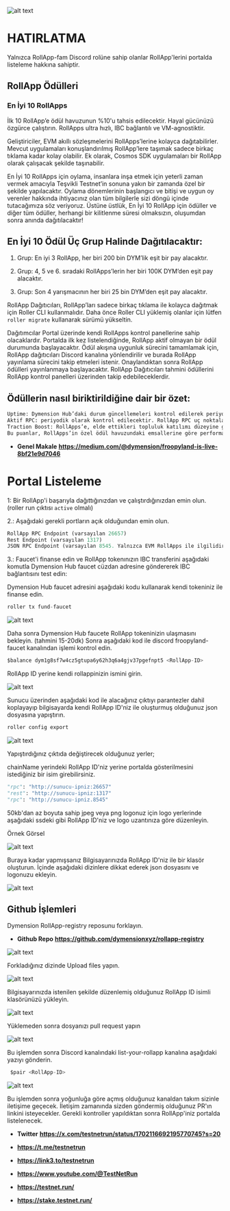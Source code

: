 ![alt text](https://i.hizliresim.com/fy7ssnq.png)


# HATIRLATMA

Yalnızca RollApp-fam Discord rolüne sahip olanlar RollApp'lerini portalda listeleme hakkına sahiptir.

## RollApp Ödülleri

### En İyi 10 RollApps

İlk 10 RollApp’e ödül havuzunun %10'u tahsis edilecektir. Hayal gücünüzü özgürce çalıştırın. RollApps ultra hızlı, IBC bağlantılı ve VM-agnostiktir.

Geliştiriciler, EVM akıllı sözleşmelerini RollApps’lerine kolayca dağıtabilirler. Mevcut uygulamaları konuşlandırılmış RollApp’lere taşımak sadece birkaç tıklama kadar kolay olabilir. Ek olarak, Cosmos SDK uygulamaları bir RollApp olarak çalışacak şekilde taşınabilir.

En İyi 10 RollApps için oylama, insanlara inşa etmek için yeterli zaman vermek amacıyla Teşvikli Testnet’in sonuna yakın bir zamanda özel bir şekilde yapılacaktır. Oylama dönemlerinin başlangıcı ve bitişi ve uygun oy verenler hakkında ihtiyacınız olan tüm bilgilerle sizi döngü içinde tutacağımıza söz veriyoruz. Üstüne üstlük, En İyi 10 RollApp için ödüller ve diğer tüm ödüller, herhangi bir kilitlenme süresi olmaksızın, oluşumdan sonra anında dağıtılacaktır!

## En İyi 10 Ödül Üç Grup Halinde Dağıtılacaktır:

1. Grup: En iyi 3 RollApp, her biri 200 bin DYM’lik eşit bir pay alacaktır.

2. Grup: 4, 5 ve 6. sıradaki RollApps’lerin her biri 100K DYM’den eşit pay alacaktır.

3. Grup: Son 4 yarışmacının her biri 25 bin DYM’den eşit pay alacaktır.


RollApp Dağıtıcıları, RollApp’ları sadece birkaç tıklama ile kolayca dağıtmak için Roller CLI kullanmalıdır. Daha önce Roller CLI yüklemiş olanlar için lütfen `roller migrate` kullanarak sürümü yükseltin.

Dağıtımcılar Portal üzerinde kendi RollApps kontrol panellerine sahip olacaklardır. Portalda ilk kez listelendiğinde, RollApp aktif olmayan bir ödül durumunda başlayacaktır.
Ödül akışına uygunluk sürecini tamamlamak için, RollApp dağıtıcıları Discord kanalına yönlendirilir ve burada RollApp yayınlama sürecini takip etmeleri istenir.
Onaylandıktan sonra RollApp ödülleri yayınlanmaya başlayacaktır. RollApp Dağıtıcıları tahmini ödüllerini RollApp kontrol panelleri üzerinden takip edebileceklerdir.

## Ödüllerin nasıl biriktirildiğine dair bir özet:

```python
Uptime: Dymension Hub’daki durum güncellemeleri kontrol edilerek periyodik olarak ölçülecektir.
Aktif RPC: periyodik olarak kontrol edilecektir. RollApp RPC uç noktalarınızı açığa çıkarmak ve bunları listelemenizde sunmak ödülleri önemli ölçüde artıracaktır.
Traction Boost: RollApps’e, elde ettikleri topluluk katılımı düzeyine göre traction boost desteği verilecektir.
Bu puanlar, RollApps’in özel ödül havuzundaki emsallerine göre performansını ölçmek için kullanılacaktır.
```

- **Genel Makale** **https://medium.com/@dymension/froopyland-is-live-8bf21e9d7046**


# Portal Listeleme

1: Bir RollApp'i başarıyla dağıttığınızdan ve çalıştırdığınızdan emin olun. (roller run çıktısı `active` olmalı)

2.: Aşağıdaki gerekli portların açık olduğundan emin olun.

```python
RollApp RPC Endpoint (varsayılan 26657)
Rest Endpoint (varsayılan 1317)
JSON RPC Endpoint (varsayılan 8545. Yalnızca EVM RollApps ile ilgilidir)
```

3.: Faucet'i finanse edin ve RollApp tokenınızın IBC transferini aşağıdaki komutla Dymension Hub faucet cüzdan adresine göndererek IBC bağlantısını test edin:

Dymension Hub faucet adresini aşağıdaki kodu kullanarak kendi tokeniniz ile finanse edin. 

```python
roller tx fund-faucet
```

![alt text](https://i.hizliresim.com/f1q6uuu.png)

Daha sonra Dymension Hub faucete RollApp tokeninizin ulaşmasını bekleyin. (tahmini 15-20dk) Sonra aşağıdaki kod ile discord froopyland-faucet kanalından işlemi kontrol edin.

```python
$balance dym1g8sf7w4cz5gtupa6y62h3q6a4gjv37pgefnpt5 <RollApp-ID>
```
RollApp ID yerine kendi rollappinizin ismini girin.

![alt text](https://i.hizliresim.com/jsxytka.png)


Sunucu üzerinden aşağıdaki kod ile alacağınız çıktıyı parantezler dahil koplayayıp bilgisayarda kendi RollApp ID'niz ile oluşturmuş olduğunuz json dosyasına yapıştırın.

```python
roller config export
```

![alt text](https://i.hizliresim.com/aovkbkh.png)

Yapıştırdığınız çıktıda değiştirecek olduğunuz yerler;

chainName yerindeki RollApp ID'niz yerine portalda gösterilmesini istediğiniz bir isim girebilirsiniz.

```python
"rpc": "http://sunucu-ipniz:26657"
"rest": "http://sunucu-ipniz:1317"
"rpc": "http://sunucu-ipniz.8545"
```

50kb'dan az boyuta sahip jpeg veya png logonuz için logo yerlerinde aşağıdaki ssdeki gibi RollApp ID'niz ve logo uzantınıza göre düzenleyin.

Örnek Görsel

![alt text](https://i.hizliresim.com/ewit8ah.png)


Buraya kadar yapmışsanız Bilgisayarınızda RollApp ID'niz ile bir klasör oluşturun. İçinde aşağıdaki dizinlere dikkat ederek json dosyasını ve logonuzu ekleyin.

![alt text](https://i.hizliresim.com/qtqwpk4.png)

## Github İşlemleri

Dymension RollApp-registry reposunu forklayın.

- **Github Repo** **https://github.com/dymensionxyz/rollapp-registry**

![alt text](https://i.hizliresim.com/ftbz1ea.png)

Forkladığınız dizinde Upload files yapın.

![alt text](https://i.hizliresim.com/6ujdikt.png)

Bilgisayarınızda istenilen şekilde düzenlemiş olduğunuz RollApp ID isimli klasörünüzü yükleyin.

![alt text](https://i.hizliresim.com/4j1srgm.png)

Yüklemeden sonra dosyanızı pull request yapın

![alt text](https://i.hizliresim.com/ofoah6h.png)

Bu işlemden sonra Discord kanalındaki list-your-rollapp kanalına aşağıdaki yazıyı gönderin. 

```python
 $pair <RollApp-ID>
 ```

![alt text](https://i.hizliresim.com/5nsnw91.png)

Bu işlemden sonra yoğunluğa göre açmış olduğunuz kanaldan takım sizinle iletişime geçecek. İletişim zamanında sizden göndermiş olduğunuz PR'ın linkini isteyecekler.
Gerekli kontroller yapıldıktan sonra RollApp'iniz portalda listelenecek.


- **Twitter** **https://x.com/testnetrun/status/1702116692195770745?s=20**

- **https://t.me/testnetrun**

- **https://link3.to/testnetrun**

- **https://www.youtube.com/@TestNetRun**

- **https://testnet.run/**

- **https://stake.testnet.run/**
